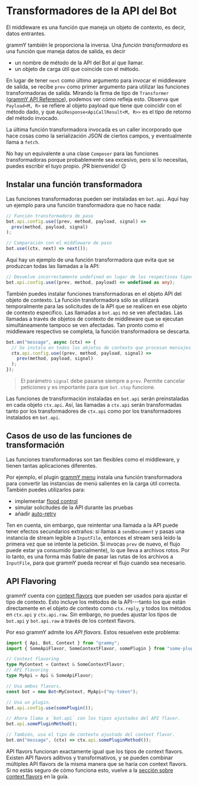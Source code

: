 # Transformadores de la API del Bot

El middleware es una función que maneja un objeto de contexto, es decir, datos entrantes.

grammY también le proporciona la inversa.
Una _función transformadora_ es una función que maneja datos de salida, es decir

- un nombre de método de la API del Bot al que llamar.
- un objeto de carga útil que coincide con el método.

En lugar de tener `next` como último argumento para invocar el middleware de salida, se recibe `prev` como primer argumento para utilizar las funciones transformadoras de salida.
Mirando la firma de tipo de `Transformer` ([grammY API Reference](/ref/core/Transformer)), podemos ver cómo refleja esto.
Observa que `Payload<M, R>` se refiere al objeto payload que tiene que coincidir con el método dado, y que `ApiResponse<ApiCallResult<M, R>>` es el tipo de retorno del método invocado.

La última función transformadora invocada es un caller incorporado que hace cosas como la serialización JSON de ciertos campos, y eventualmente llama a `fetch`.

No hay un equivalente a una clase `Composer` para las funciones transformadoras porque probablemente sea excesivo, pero si lo necesitas, puedes escribir el tuyo propio. ¡PR bienvenido! :wink:

## Instalar una función transformadora

Las funciones transformadoras pueden ser instaladas en `bot.api`.
Aquí hay un ejemplo para una función transformadora que no hace nada:

```ts
// Función transformadora de paso
bot.api.config.use((prev, method, payload, signal) =>
  prev(method, payload, signal)
);

// Comparación con el middleware de paso
bot.use((ctx, next) => next());
```

Aquí hay un ejemplo de una función transformadora que evita que se produzcan todas las llamadas a la API:

```ts
// Devuelve incorrectamente undefined en lugar de los respectivos tipos de objetos.
bot.api.config.use((prev, method, payload) => undefined as any);
```

También puedes instalar funciones transformadoras en el objeto API del objeto de contexto.
La función transformadora sólo se utilizará temporalmente para las solicitudes de la API que se realicen en ese objeto de contexto específico.
Las llamadas a `bot.api` no se ven afectadas.
Las llamadas a través de objetos de contexto de middleware que se ejecutan simultáneamente tampoco se ven afectadas.
Tan pronto como el middleware respectivo se completa, la función transformadora se descarta.

```ts
bot.on("message", async (ctx) => {
  // Se instala en todos los objetos de contexto que procesan mensajes.
  ctx.api.config.use((prev, method, payload, signal) =>
    prev(method, payload, signal)
  );
});
```

> El parámetro `signal` debe pasarse siempre a `prev`.
> Permite cancelar peticiones y es importante para que `bot.stop` funcione.

Las funciones de transformación instaladas en `bot.api` serán preinstaladas en cada objeto `ctx.api`.
Así, las llamadas a `ctx.api` serán transformadas tanto por los transformadores de `ctx.api` como por los transformadores instalados en `bot.api`.

## Casos de uso de las funciones de transformación

Las funciones transformadoras son tan flexibles como el middleware, y tienen tantas aplicaciones diferentes.

Por ejemplo, el plugin [grammY menu](../plugins/menu) instala una función transformadora para convertir las instancias de menú salientes en la carga útil correcta.
También puedes utilizarlos para:

- implementar [flood control](../plugins/transformer-throttler)
- simular solicitudes de la API durante las pruebas
- añadir [auto-retry](../plugins/auto-retry)

Ten en cuenta, sin embargo, que reintentar una llamada a la API puede tener efectos secundarios extraños: si llamas a `sendDocument` y pasas una instancia de stream legible a `InputFile`, entonces el stream será leído la primera vez que se intente la petición.
Si invocas `prev` de nuevo, el flujo puede estar ya consumido (parcialmente), lo que lleva a archivos rotos.
Por lo tanto, es una forma más fiable de pasar las rutas de los archivos a `InputFile`, para que grammY pueda recrear el flujo cuando sea necesario.

## API Flavoring

grammY cuenta con [context flavors](../guide/context#context-flavors) que pueden ser usados para ajustar el tipo de contexto.
Esto incluye los métodos de la API---tanto los que están directamente en el objeto de contexto como `ctx.reply`, y todos los métodos en `ctx.api` y `ctx.api.raw`.
Sin embargo, no puedes ajustar los tipos de `bot.api` y `bot.api.raw` a través de los context flavors.

Por eso grammY admite los _API flavors_.
Estos resuelven este problema:

```ts
import { Api, Bot, Context } from "grammy";
import { SomeApiFlavor, SomeContextFlavor, somePlugin } from "some-plugin";

// Context flavoring
type MyContext = Context & SomeContextFlavor;
// API flavoring
type MyApi = Api & SomeApiFlavor;

// Usa ambos flavors.
const bot = new Bot<MyContext, MyApi>("my-token");

// Usa un plugin.
bot.api.config.use(somePlugin());

// Ahora llama a `bot.api` con los tipos ajustados del API flavor.
bot.api.somePluginMethod();

// También, usa el tipo de contexto ajustado del context flavor.
bot.on("message", (ctx) => ctx.api.somePluginMethod());
```

API flavors funcionan exactamente igual que los tipos de context flavors.
Existen API flavors aditivos y transformativos, y se pueden combinar múltiples API flavors de la misma manera que se haría con context flavors.
Si no estás seguro de cómo funciona esto, vuelve a la [sección sobre context flavors](../guide/context#context-flavors) en la guía.
